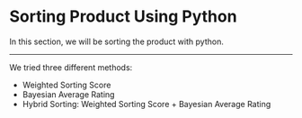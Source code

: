 # Sorting Product Using Python

In this section, we will be sorting the product with python.

<hr />

We tried three different methods:

  * Weighted Sorting Score
  * Bayesian Average Rating
  * Hybrid Sorting: Weighted Sorting Score + Bayesian Average Rating

